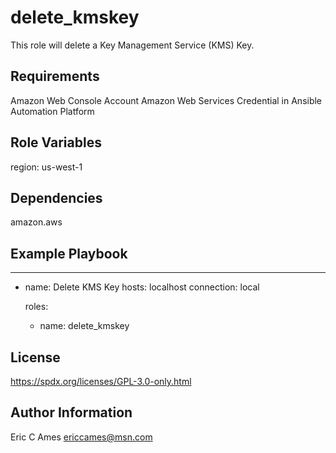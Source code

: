 delete_kmskey
=========

This role will delete a Key Management Service (KMS) Key.

Requirements
------------

Amazon Web Console Account
Amazon Web Services Credential in Ansible Automation Platform

Role Variables
--------------

region: us-west-1

Dependencies
------------

amazon.aws

Example Playbook
----------------

---
- name: Delete KMS Key
  hosts: localhost
  connection: local

  roles:

    - name: delete_kmskey

License
-------

https://spdx.org/licenses/GPL-3.0-only.html

Author Information
------------------

Eric C Ames
ericcames@msn.com
